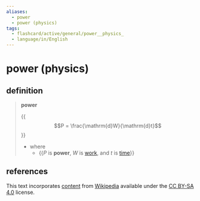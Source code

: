 ```yaml
---
aliases:
  - power
  - power (physics)
tags:
  - flashcard/active/general/power__physics_
  - language/in/English
---
```


# power (physics)

## definition

> __power__
>
> {{$$P = \frac{\mathrm{d}W}{\mathrm{d}t}$$}}
>
> - where
>   - {{$P$ is __power__, $W$ is [work](work%20(physics).md), and $t$ is [time](time.h)}} <!--SR:!2027-08-01,1027,350!2024-11-26,265,330-->

## references

This text incorporates [content](https://en.wikipedia.org/wiki/power_(physics)) from [Wikipedia](Wikipedia.md) available under the [CC BY-SA 4.0](https://creativecommons.org/licenses/by-sa/4.0/) license.
